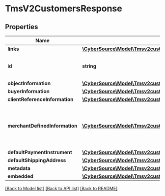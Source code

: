 # TmsV2CustomersResponse

## Properties
Name | Type | Description | Notes
------------ | ------------- | ------------- | -------------
**links** | [**\CyberSource\Model\Tmsv2customersLinks**](Tmsv2customersLinks.md) |  | [optional] 
**id** | **string** | The id of the Customer Token. | [optional] 
**objectInformation** | [**\CyberSource\Model\Tmsv2customersObjectInformation**](Tmsv2customersObjectInformation.md) |  | [optional] 
**buyerInformation** | [**\CyberSource\Model\Tmsv2customersBuyerInformation**](Tmsv2customersBuyerInformation.md) |  | [optional] 
**clientReferenceInformation** | [**\CyberSource\Model\Tmsv2customersClientReferenceInformation**](Tmsv2customersClientReferenceInformation.md) |  | [optional] 
**merchantDefinedInformation** | [**\CyberSource\Model\Tmsv2customersMerchantDefinedInformation[]**](Tmsv2customersMerchantDefinedInformation.md) | Object containing the custom data that the merchant defines. | [optional] 
**defaultPaymentInstrument** | [**\CyberSource\Model\Tmsv2customersDefaultPaymentInstrument**](Tmsv2customersDefaultPaymentInstrument.md) |  | [optional] 
**defaultShippingAddress** | [**\CyberSource\Model\Tmsv2customersDefaultShippingAddress**](Tmsv2customersDefaultShippingAddress.md) |  | [optional] 
**metadata** | [**\CyberSource\Model\Tmsv2customersMetadata**](Tmsv2customersMetadata.md) |  | [optional] 
**embedded** | [**\CyberSource\Model\Tmsv2customersEmbedded**](Tmsv2customersEmbedded.md) |  | [optional] 

[[Back to Model list]](../README.md#documentation-for-models) [[Back to API list]](../README.md#documentation-for-api-endpoints) [[Back to README]](../README.md)


